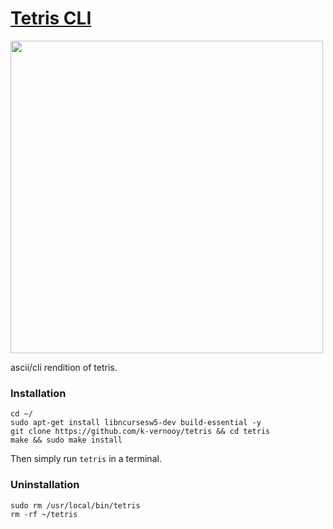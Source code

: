 # [Tetris CLI](https://github.com/k-vernooy/tetris)

<img src=https://github.com/k-vernooy/tetris/raw/master/docs/out.gif width=500px>

ascii/cli rendition of tetris.

### Installation
```
cd ~/
sudo apt-get install libncursesw5-dev build-essential -y
git clone https://github.com/k-vernooy/tetris && cd tetris
make && sudo make install
```
Then simply run `tetris` in a terminal.

### Uninstallation
```
sudo rm /usr/local/bin/tetris 
rm -rf ~/tetris
```
